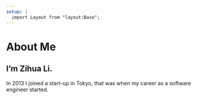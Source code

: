 ```yaml
---
setup: |
  import Layout from "layout:Base";
---
```


# About Me

## I’m Zihua Li.

In 2013 I joined a start-up in Tokyo, that was when my career as a software engineer started.

